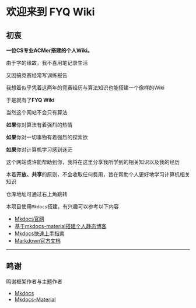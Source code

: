 # **欢迎来到** FYQ Wiki

## 初衷

**一位CS专业ACMer搭建的个人Wiki。**

由于字的缘故，我不喜用笔记录生活

又因搞竞赛经常写训练报告

我想着似乎凭着这两年的竞赛经历与算法知识也能搭建一个像样的Wiki

于是就有了**FYQ Wiki**

当然这个网站不会只有算法

**如果**你对算法有着强烈的热情

**如果**你对一切事物有着强烈的探索欲

**如果**你对计算机学习感到迷茫

这个网站或许能帮助到你，我将在这里分享我所学到的相关知识以及我的经历

本着**开放、共享**的原则，不会收取任何费用，旨在帮助个人更好地学习计算机相关知识

仓库地址可通过右上角跳转

本项目使用`Mkdocs`搭建，有兴趣可以参考以下内容

+   <a href="https://www.mkdocs.org/">Mkdocs官网</a>
+   <a href="https://cyent.github.io/markdown-with-mkdocs-material/">基于mkdocs-material搭建个人静态博客</a>
+   <a href="https://sspai.com/prime/story/mkdocs-primer">Mkdocs快速上手指南</a>
+   <a href="https://markdown.com.cn/">Markdown官方文档</a>

---
## 鸣谢

鸣谢框架作者与主题作者

+   <a href="https://github.com/mkdocs/mkdocs">Mkdocs</a>
+   <a href="https://github.com/squidfunk/mkdocs-material">Mkdocs-Material</a>
